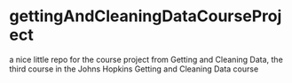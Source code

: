# gettingAndCleaningDataCourseProject
a nice little repo for the course project from Getting and Cleaning Data, the third course in the Johns Hopkins Getting and Cleaning Data course
